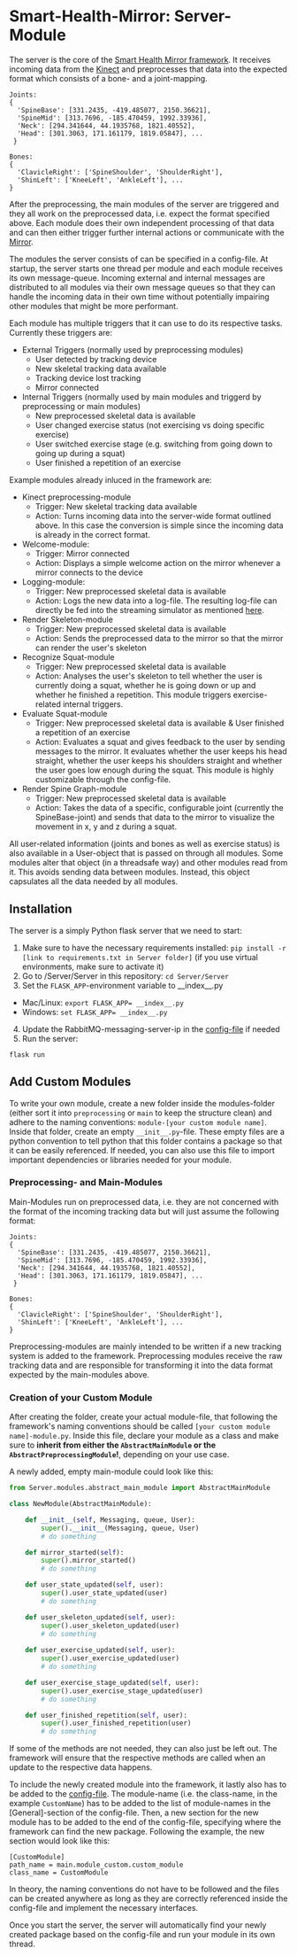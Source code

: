 # Smart-Health-Mirror: Server-Module

The server is the core of the [Smart Health Mirror framework](https://github.com/JohannaLatt/Master-Thesis-Smart-Health-Mirror). It receives incoming data from the [Kinect](https://github.com/JohannaLatt/SHM-Kinect) and preprocesses that data into the expected format which consists of a bone- and a joint-mapping.

```
Joints:
{
  'SpineBase': [331.2435, -419.485077, 2150.36621], 
  'SpineMid': [313.7696, -185.470459, 1992.33936], 
  'Neck': [294.341644, 44.1935768, 1821.40552], 
  'Head': [301.3063, 171.161179, 1819.05847], ...
 }
 
Bones:
{
  'ClavicleRight': ['SpineShoulder', 'ShoulderRight'],
  'ShinLeft': ['KneeLeft', 'AnkleLeft'], ...
}
``` 

After the preprocessing, the main modules of the server are triggered and they all work on the preprocessed data, i.e. expect the format specified above. Each module does their own independent processing of that data and can then either trigger further internal actions or communicate with the [Mirror](https://github.com/JohannaLatt/SHM-Mirror).

The modules the server consists of can be specified in a config-file. At startup, the server starts one thread per module and each module receives its own message-queue. Incoming external and internal messages are distributed to all modules via their own message queues so that they can handle the incoming data in their own time without potentially impairing other modules that might be more performant.

Each module has multiple triggers that it can use to do its respective tasks. Currently these triggers are:
* External Triggers (normally used by preprocessing modules)
  * User detected by tracking device
  * New skeletal tracking data available
  * Tracking device lost tracking 
  * Mirror connected
* Internal Triggers (normally used by main modules and triggerd by preprocessing or main modules)
  * New preprocessed skeletal data is available
  * User changed exercise status (not exercising vs doing specific exercise)
  * User switched exercise stage (e.g. switching from going down to going up during a squat)
  * User finished a repetition of an exercise
  
 Example modules already inluced in the framework are:
 * Kinect preprocessing-module
   * Trigger: New skeletal tracking data available
   * Action: Turns incoming data into the server-wide format outlined above. In this case the conversion is simple since the incoming data is already in the correct format.
 * Welcome-module: 
   * Trigger: Mirror connected
   * Action: Displays a simple welcome action on the mirror whenever a mirror connects to the device
 * Logging-module:
   * Trigger: New preprocessed skeletal data is available
   * Action: Logs the new data into a log-file. The resulting log-file can directly be fed into the streaming simulator as mentioned [here](#Kinect). 
 * Render Skeleton-module
   * Trigger: New preprocessed skeletal data is available
   * Action: Sends the preprocessed data to the mirror so that the mirror can render the user's skeleton
 * Recognize Squat-module
   * Trigger: New preprocessed skeletal data is available
   * Action: Analyses the user's skeleton to tell whether the user is currently doing a squat, whether he is going down or up and whether he finished a repetition. This module triggers exercise-related internal triggers.
 * Evaluate Squat-module
   * Trigger: New preprocessed skeletal data is available & User finished a repetition of an exercise
   * Action: Evaluates a squat and gives feedback to the user by sending messages to the mirror. It evaluates whether the user keeps his head straight, whether the user keeps his shoulders straight and whether the user goes low enough during the squat. This module is highly customizable through the config-file.
 * Render Spine Graph-module
   * Trigger: New preprocessed skeletal data is available
   * Action: Takes the data of a specific, configurable joint (currently the SpineBase-joint) and sends that data to the mirror to visualize the movement in x, y and z during a squat.
   
All user-related information (joints and bones as well as exercise status) is also available in a User-object that is passed on through all modules. Some modules alter that object (in a threadsafe way) and other modules read from it. This avoids sending data between modules. Instead, this object capsulates all the data needed by all modules. 

## Installation

The server is a simply Python flask server that we need to start:

1. Make sure to have the necessary requirements installed: `pip install -r [link to requirements.txt in Server folder]` (if you use virtual environments, make sure to activate it)
2. Go to /Server/Server in this repository: `cd Server/Server`
3. Set the `FLASK_APP`-environment variable to \_\_index\_\_.py
  * Mac/Linux: `export FLASK_APP= __index__.py`
  * Windows: `set FLASK_APP= __index__.py`
4. Update the RabbitMQ-messaging-server-ip in the [config-file](https://github.com/JohannaLatt/SHM-Server/blob/master/Server/config/mirror_config.ini) if needed
5. Run the server:
```
flask run
```

## Add Custom Modules

To write your own module, create a new folder inside the modules-folder (either sort it into `preprocessing` or `main` to keep the structure clean) and adhere to the naming conventions: `module-[your custom module name]`. Inside that folder, create an empty `__init__.py`-file. These empty files are a python convention to  tell python that this folder contains a package so that it can be easily referenced. If needed, you can also use this file to import important dependencies or libraries needed for your module.

### Preprocessing- and Main-Modules

Main-Modules run on preprocessed data, i.e. they are not concerned with the format of the incoming tracking data but will just assume the following format:
```
Joints:
{
  'SpineBase': [331.2435, -419.485077, 2150.36621], 
  'SpineMid': [313.7696, -185.470459, 1992.33936], 
  'Neck': [294.341644, 44.1935768, 1821.40552], 
  'Head': [301.3063, 171.161179, 1819.05847], ...
 }
 
Bones:
{
  'ClavicleRight': ['SpineShoulder', 'ShoulderRight'],
  'ShinLeft': ['KneeLeft', 'AnkleLeft'], ...
}
```

Preprocessing-modules are mainly intended to be written if a new tracking system is added to the framework. Preprocessing modules receive the raw tracking data and are responsible for transforming it into the data format expected by the main-modules above. 

### Creation of your Custom Module

After creating the folder, create your actual module-file, that following the framework's naming conventions should be called `[your custom module name]-module.py`. Inside this file, declare your module as a class and make sure to **inherit from either the `AbstractMainModule` or the `AbstractPreprocessingModule`!**, depending on your use case.

A newly added, empty main-module could look like this:

```python
from Server.modules.abstract_main_module import AbstractMainModule

class NewModule(AbstractMainModule):

    def __init__(self, Messaging, queue, User):
        super().__init__(Messaging, queue, User)
        # do something

    def mirror_started(self):
        super().mirror_started()
        # do something

    def user_state_updated(self, user):
        super().user_state_updated(user)
        # do something

    def user_skeleton_updated(self, user):
        super().user_skeleton_updated(user)
        # do something
        
    def user_exercise_updated(self, user):
        super().user_exercise_updated(user)
        # do something

    def user_exercise_stage_updated(self, user):
        super().user_exercise_stage_updated(user)
        # do something

    def user_finished_repetition(self, user):
        super().user_finished_repetition(user)
        # do something
 ```

If some of the methods are not needed, they can also just be left out. 
The framework will ensure that the respective methods are called when an update to the respective data happens. 

To include the newly created module into the framework, it lastly also has to be added to the [config-file](https://github.com/JohannaLatt/SHM-Server/blob/master/Server/config/mirror_config.ini). The module-name (i.e. the class-name, in the example `CustomName`) has to be added to the list of module-names in the \[General\]-section of the config-file. Then, a new section for the new module has to be added to the end of the config-file, specifying where the framework can find the new package. Following the example, the new section would look like this:

```
[CustomModule]
path_name = main.module_custom.custom_module
class_name = CustomModule
```

In theory, the naming conventions do not have to be followed and the files can be created anywhere as long as they are correctly referenced inside the config-file and implement the necessary interfaces.

Once you start the server, the server will automatically find your newly created package based on the config-file and run your module in its own thread.
